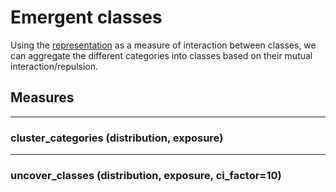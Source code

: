 # Emergent classes

Using the [representation](representation.md) as a measure of interaction
between classes, we can aggregate the different categories into classes based on
their mutual interaction/repulsion.

## Measures

----

### **cluster_categories** (distribution, exposure)

----

### **uncover_classes** (distribution, exposure, ci_factor=10)


